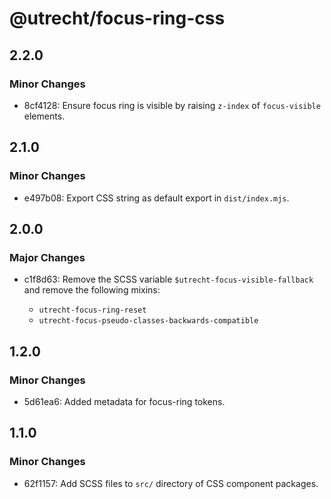 # @utrecht/focus-ring-css

## 2.2.0

### Minor Changes

- 8cf4128: Ensure focus ring is visible by raising `z-index` of `focus-visible` elements.

## 2.1.0

### Minor Changes

- e497b08: Export CSS string as default export in `dist/index.mjs`.

## 2.0.0

### Major Changes

- c1f8d63: Remove the SCSS variable `$utrecht-focus-visible-fallback` and remove the following mixins:

  - `utrecht-focus-ring-reset`
  - `utrecht-focus-pseudo-classes-backwards-compatible`

## 1.2.0

### Minor Changes

- 5d61ea6: Added metadata for focus-ring tokens.

## 1.1.0

### Minor Changes

- 62f1157: Add SCSS files to `src/` directory of CSS component packages.

